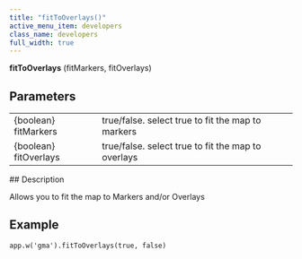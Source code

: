 ```yaml
---
title: "fitToOverlays()"
active_menu_item: developers
class_name: developers
full_width: true
---
```



**fitToOverlays** (fitMarkers, fitOverlays)

## Parameters

<table>
<tr>
<td width="169">
{boolean} fitMarkers

</td>
<td width="17">
</td>
<td width="694">
true/false. select true to fit the map to markers

</td>
</tr>
<tr>
<td width="169">
{boolean} fitOverlays

</td>
<td width="17">
</td>
<td width="694">
true/false. select true to fit the map to overlays

</td>
</tr>
</table>
## Description

Allows you to fit the map to Markers and/or Overlays

## Example

     
    app.w('gma').fitToOverlays(true, false)
   

